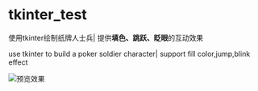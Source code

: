 # tkinter_test
使用tkinter绘制纸牌人士兵|
提供**填色、跳跃、眨眼**的互动效果

use tkinter to build a poker soldier character|
support fill color,jump,blink effect

![预览效果](https://www.z4a.net/images/2020/04/17/image7116a07a1329bbed.png)
